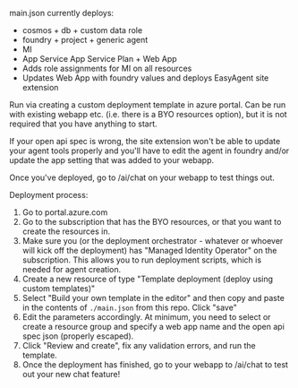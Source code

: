 main.json currently deploys:
- cosmos + db + custom data role
- foundry + project + generic agent
- MI
- App Service App Service Plan + Web App
- Adds role assignments for MI on all resources
- Updates Web App with foundry values and deploys EasyAgent site extension

Run via creating a custom deployment template in azure portal. Can be run with existing webapp etc. (i.e. there is a BYO resources option), but it is not required that you have anything to start. 

If your open api spec is wrong, the site extension won't be able to update your agent tools properly and you'll have to edit the agent in foundry and/or update the app setting that was added to your webapp. 

Once you've deployed, go to /ai/chat on your webapp to test things out.

Deployment process:
1. Go to portal.azure.com
2. Go to the subscription that has the BYO resources, or that you want to create the resources in.
3. Make sure you (or the deployment orchestrator - whatever or whoever will kick off the deployment) has "Managed Identity Operator" on the subscription. This allows you to run deployment scripts, which is needed for agent creation.
4. Create a new resource of type "Template deployment (deploy using custom templates)"
5. Select "Build your own template in the editor" and then copy and paste in the contents of `./main.json` from this repo. Click "save"
6. Edit the parameters accordingly. At minimum, you need to select or create a resource group and specify a web app name and the open api spec json (properly escaped).
7. Click "Review and create", fix any validation errors, and run the template.
8. Once the deployment has finished, go to your webapp to /ai/chat to test out your new chat feature!
